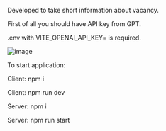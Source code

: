 Developed to take short information about vacancy.


First of all you should have API key from GPT.

.env with VITE_OPENAI_API_KEY= is required.

![image](https://github.com/jesuitdelray/client-server-app-gpt-scraper/assets/124043530/f93321de-7b53-4eea-979a-d840e9eead1f)


To start application:

Client: npm i

Client: npm run dev

Server: npm i

Server: npm run start
